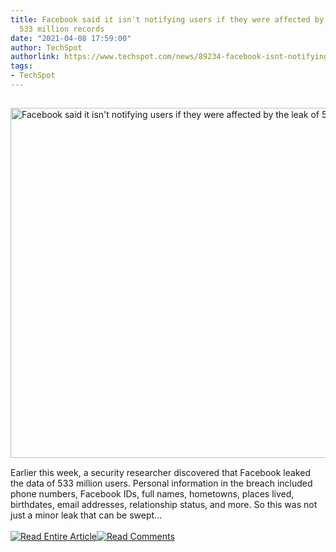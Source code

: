 ```yaml
---
title: Facebook said it isn't notifying users if they were affected by the leak of
  533 million records
date: "2021-04-08 17:59:00"
author: TechSpot
authorlink: https://www.techspot.com/news/89234-facebook-isnt-notifying-users-if-they-affected-leak.html
tags:
- TechSpot
---
```

<a href="https://www.techspot.com/news/89234-facebook-isnt-notifying-users-if-they-affected-leak.html" target="_blank"><img src="https://static.techspot.com/images2/news/ts3_thumbs/2021/04/2021-04-08-ts3_thumbs-391.jpg" width="800" height="560" style="padding: 15px 0" title="Facebook said it isn't notifying users if they were affected by the leak of 533 million records" /></a><br />Earlier this week, a security researcher discovered that Facebook leaked the data of 533 million users. Personal information in the breach included phone numbers, Facebook IDs, full names, hometowns, places lived, birthdates, email addresses, relationship status, and more. So this was not just a minor leak that can be swept...<br /><br /><a href="https://www.techspot.com/news/89234-facebook-isnt-notifying-users-if-they-affected-leak.html"><img src="https://static.techspot.com/images/rss/rss_buttons_01.png" border="0" alt="Read Entire Article" /></a><a href="https://www.techspot.com/news/89234-facebook-isnt-notifying-users-if-they-affected-leak.html#comments"><img src="https://static.techspot.com/images/rss/rss_buttons_02.png" border="0" alt="Read Comments" /></a><br /><br />
